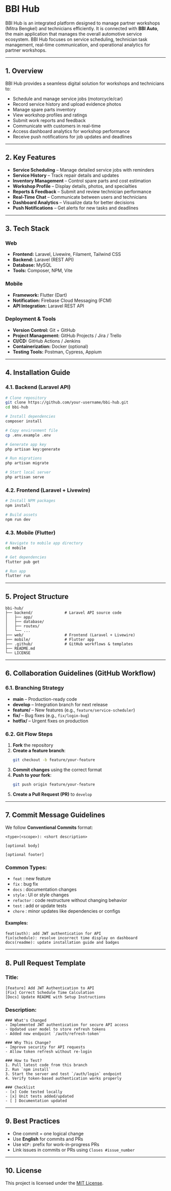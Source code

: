 # BBI Hub

BBI Hub is an integrated platform designed to manage partner workshops (Mitra Bengkel) and technicians efficiently. It is connected with **BBI Auto**, the main application that manages the overall automotive service ecosystem. BBI Hub focuses on service scheduling, technician task management, real-time communication, and operational analytics for partner workshops.

---

## 1. Overview
BBI Hub provides a seamless digital solution for workshops and technicians to:
- Schedule and manage service jobs (motorcycle/car)
- Record service history and upload evidence photos
- Manage spare parts inventory
- View workshop profiles and ratings
- Submit work reports and feedback
- Communicate with customers in real-time
- Access dashboard analytics for workshop performance
- Receive push notifications for job updates and deadlines

---

## 2. Key Features
- **Service Scheduling** – Manage detailed service jobs with reminders
- **Service History** – Track repair details and updates
- **Inventory Management** – Control spare parts and cost estimation
- **Workshop Profile** – Display details, photos, and specialties
- **Reports & Feedback** – Submit and review technician performance
- **Real-Time Chat** – Communicate between users and technicians
- **Dashboard Analytics** – Visualize data for better decisions
- **Push Notifications** – Get alerts for new tasks and deadlines

---

## 3. Tech Stack
### Web
- **Frontend:** Laravel, Livewire, Filament, Tailwind CSS
- **Backend:** Laravel (REST API)
- **Database:** MySQL
- **Tools:** Composer, NPM, Vite

### Mobile
- **Framework:** Flutter (Dart)
- **Notification:** Firebase Cloud Messaging (FCM)
- **API Integration:** Laravel REST API

### Deployment & Tools
- **Version Control:** Git + GitHub
- **Project Management:** GitHub Projects / Jira / Trello
- **CI/CD:** GitHub Actions / Jenkins
- **Containerization:** Docker (optional)
- **Testing Tools:** Postman, Cypress, Appium

---

## 4. Installation Guide

### 4.1. Backend (Laravel API)
```bash
# Clone repository
git clone https://github.com/your-username/bbi-hub.git
cd bbi-hub

# Install dependencies
composer install

# Copy environment file
cp .env.example .env

# Generate app key
php artisan key:generate

# Run migrations
php artisan migrate

# Start local server
php artisan serve
```

### 4.2. Frontend (Laravel + Livewire)
```bash
# Install NPM packages
npm install

# Build assets
npm run dev
```

### 4.3. Mobile (Flutter)
```bash
# Navigate to mobile app directory
cd mobile

# Get dependencies
flutter pub get

# Run app
flutter run
```

---

## 5. Project Structure
```
bbi-hub/
├── backend/              # Laravel API source code
│   ├── app/
│   ├── database/
│   ├── routes/
│   └── ...
├── web/                  # Frontend (Laravel + Livewire)
├── mobile/               # Flutter app
├── .github/              # GitHub workflows & templates
├── README.md
└── LICENSE
```

---

## 6. Collaboration Guidelines (GitHub Workflow)

### 6.1. Branching Strategy
- **main** – Production-ready code
- **develop** – Integration branch for next release
- **feature/** – New features (e.g., `feature/service-scheduler`)
- **fix/** – Bug fixes (e.g., `fix/login-bug`)
- **hotfix/** – Urgent fixes on production

### 6.2. Git Flow Steps
1. **Fork** the repository
2. **Create a feature branch**:
   ```bash
   git checkout -b feature/your-feature
   ```
3. **Commit changes** using the correct format
4. **Push to your fork**:
   ```bash
   git push origin feature/your-feature
   ```
5. **Create a Pull Request (PR)** to `develop`

---

## 7. Commit Message Guidelines
We follow **Conventional Commits** format:

```
<type>(<scope>): <short description>

[optional body]

[optional footer]
```

### Common Types:
- `feat` : new feature
- `fix` : bug fix
- `docs` : documentation changes
- `style` : UI or style changes
- `refactor` : code restructure without changing behavior
- `test` : add or update tests
- `chore` : minor updates like dependencies or configs

#### Examples:
```
feat(auth): add JWT authentication for API
fix(schedule): resolve incorrect time display on dashboard
docs(readme): update installation guide and badges
```

---

## 8. Pull Request Template

### Title:
```
[Feature] Add JWT Authentication to API
[Fix] Correct Schedule Time Calculation
[Docs] Update README with Setup Instructions
```

### Description:
```
### What's Changed
- Implemented JWT authentication for secure API access
- Updated user model to store refresh tokens
- Added new endpoint `/auth/refresh-token`

### Why This Change?
- Improve security for API requests
- Allow token refresh without re-login

### How to Test?
1. Pull latest code from this branch
2. Run `npm install`
3. Start the server and test `/auth/login` endpoint
4. Verify token-based authentication works properly

### Checklist
- [x] Code tested locally
- [x] Unit tests added/updated
- [ ] Documentation updated
```

---

## 9. Best Practices
- One commit = one logical change
- Use **English** for commits and PRs
- Use `WIP:` prefix for work-in-progress PRs
- Link issues in commits or PRs using `Closes #issue_number`

---

## 10. License
This project is licensed under the [MIT License](LICENSE).
